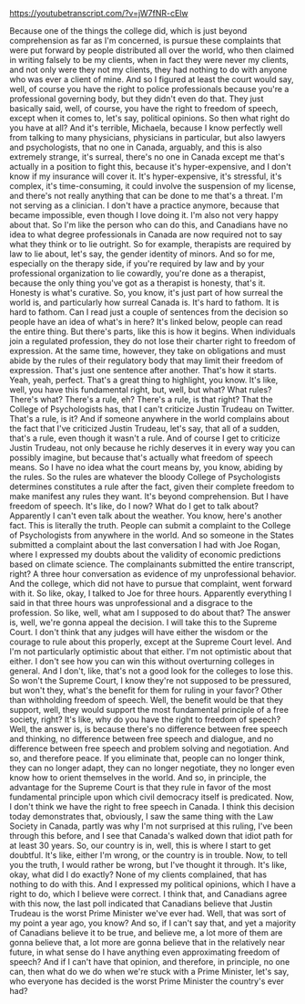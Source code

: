 https://youtubetranscript.com/?v=jW7fNR-cElw

 Because one of the things the college did, which is just beyond comprehension as far as I'm concerned, is pursue these complaints that were put forward by people distributed all over the world, who then claimed in writing falsely to be my clients, when in fact they were never my clients, and not only were they not my clients, they had nothing to do with anyone who was ever a client of mine. And so I figured at least the court would say, well, of course you have the right to police professionals because you're a professional governing body, but they didn't even do that. They just basically said, well, of course, you have the right to freedom of speech, except when it comes to, let's say, political opinions. So then what right do you have at all? And it's terrible, Michaela, because I know perfectly well from talking to many physicians, physicians in particular, but also lawyers and psychologists, that no one in Canada, arguably, and this is also extremely strange, it's surreal, there's no one in Canada except me that's actually in a position to fight this, because it's hyper-expensive, and I don't know if my insurance will cover it. It's hyper-expensive, it's stressful, it's complex, it's time-consuming, it could involve the suspension of my license, and there's not really anything that can be done to me that's a threat. I'm not serving as a clinician. I don't have a practice anymore, because that became impossible, even though I love doing it. I'm also not very happy about that. So I'm like the person who can do this, and Canadians have no idea to what degree professionals in Canada are now required not to say what they think or to lie outright. So for example, therapists are required by law to lie about, let's say, the gender identity of minors. And so for me, especially on the therapy side, if you're required by law and by your professional organization to lie cowardly, you're done as a therapist, because the only thing you've got as a therapist is honesty, that's it. Honesty is what's curative. So, you know, it's just part of how surreal the world is, and particularly how surreal Canada is. It's hard to fathom. It is hard to fathom. Can I read just a couple of sentences from the decision so people have an idea of what's in here? It's linked below, people can read the entire thing. But there's parts, like this is how it begins. When individuals join a regulated profession, they do not lose their charter right to freedom of expression. At the same time, however, they take on obligations and must abide by the rules of their regulatory body that may limit their freedom of expression. That's just one sentence after another. That's how it starts. Yeah, yeah, perfect. That's a great thing to highlight, you know. It's like, well, you have this fundamental right, but, well, but what? What rules? There's what? There's a rule, eh? There's a rule, is that right? That the College of Psychologists has, that I can't criticize Justin Trudeau on Twitter. That's a rule, is it? And if someone anywhere in the world complains about the fact that I've criticized Justin Trudeau, let's say, that all of a sudden, that's a rule, even though it wasn't a rule. And of course I get to criticize Justin Trudeau, not only because he richly deserves it in every way you can possibly imagine, but because that's actually what freedom of speech means. So I have no idea what the court means by, you know, abiding by the rules. So the rules are whatever the bloody College of Psychologists determines constitutes a rule after the fact, given their complete freedom to make manifest any rules they want. It's beyond comprehension. But I have freedom of speech. It's like, do I now? What do I get to talk about? Apparently I can't even talk about the weather. You know, here's another fact. This is literally the truth. People can submit a complaint to the College of Psychologists from anywhere in the world. And so someone in the States submitted a complaint about the last conversation I had with Joe Rogan, where I expressed my doubts about the validity of economic predictions based on climate science. The complainants submitted the entire transcript, right? A three hour conversation as evidence of my unprofessional behavior. And the college, which did not have to pursue that complaint, went forward with it. So like, okay, I talked to Joe for three hours. Apparently everything I said in that three hours was unprofessional and a disgrace to the profession. So like, well, what am I supposed to do about that? The answer is, well, we're gonna appeal the decision. I will take this to the Supreme Court. I don't think that any judges will have either the wisdom or the courage to rule about this properly, except at the Supreme Court level. And I'm not particularly optimistic about that either. I'm not optimistic about that either. I don't see how you can win this without overturning colleges in general. And I don't, like, that's not a good look for the colleges to lose this. So won't the Supreme Court, I know they're not supposed to be pressured, but won't they, what's the benefit for them for ruling in your favor? Other than withholding freedom of speech. Well, the benefit would be that they support, well, they would support the most fundamental principle of a free society, right? It's like, why do you have the right to freedom of speech? Well, the answer is, is because there's no difference between free speech and thinking, no difference between free speech and dialogue, and no difference between free speech and problem solving and negotiation. And so, and therefore peace. If you eliminate that, people can no longer think, they can no longer adapt, they can no longer negotiate, they no longer even know how to orient themselves in the world. And so, in principle, the advantage for the Supreme Court is that they rule in favor of the most fundamental principle upon which civil democracy itself is predicated. Now, I don't think we have the right to free speech in Canada. I think this decision today demonstrates that, obviously, I saw the same thing with the Law Society in Canada, partly was why I'm not surprised at this ruling, I've been through this before, and I see that Canada's walked down that idiot path for at least 30 years. So, our country is in, well, this is where I start to get doubtful. It's like, either I'm wrong, or the country is in trouble. Now, to tell you the truth, I would rather be wrong, but I've thought it through. It's like, okay, what did I do exactly? None of my clients complained, that has nothing to do with this. And I expressed my political opinions, which I have a right to do, which I believe were correct. I think that, and Canadians agree with this now, the last poll indicated that Canadians believe that Justin Trudeau is the worst Prime Minister we've ever had. Well, that was sort of my point a year ago, you know? And so, if I can't say that, and yet a majority of Canadians believe it to be true, and believe me, a lot more of them are gonna believe that, a lot more are gonna believe that in the relatively near future, in what sense do I have anything even approximating freedom of speech? And if I can't have that opinion, and therefore, in principle, no one can, then what do we do when we're stuck with a Prime Minister, let's say, who everyone has decided is the worst Prime Minister the country's ever had?